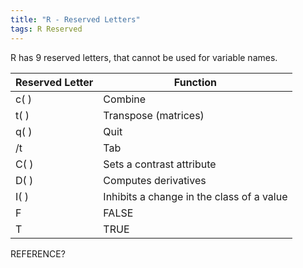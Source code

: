 ```yaml
---
title: "R - Reserved Letters"
tags: R Reserved
---
```


R has 9 reserved letters, that cannot be used for variable names.

Reserved Letter | Function
------|---------
c( )  |	Combine
t( )  |	Transpose (matrices)
q( )  | Quit
/t    | Tab
C( )  | Sets a contrast attribute
D( )  | Computes derivatives
I( )  | Inhibits a change in the class of a value
F     | FALSE
T     | TRUE


REFERENCE?
